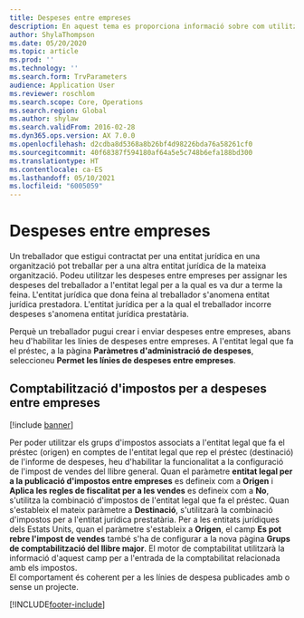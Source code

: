 ```yaml
---
title: Despeses entre empreses
description: En aquest tema es proporciona informació sobre com utilitzar les despeses entre empreses per assignar les despeses d'un treballador a l'entitat legal per a la qual es va dur a terme la feina.
author: ShylaThompson
ms.date: 05/20/2020
ms.topic: article
ms.prod: ''
ms.technology: ''
ms.search.form: TrvParameters
audience: Application User
ms.reviewer: roschlom
ms.search.scope: Core, Operations
ms.search.region: Global
ms.author: shylaw
ms.search.validFrom: 2016-02-28
ms.dyn365.ops.version: AX 7.0.0
ms.openlocfilehash: d2cdba8d5368a8b26bf4d98226bda76a58261cf0
ms.sourcegitcommit: 40f68387f594180af64a5e5c748b6efa188bd300
ms.translationtype: HT
ms.contentlocale: ca-ES
ms.lasthandoff: 05/10/2021
ms.locfileid: "6005059"
---
```

# <a name="intercompany-expenses"></a>Despeses entre empreses

Un treballador que estigui contractat per una entitat jurídica en una organització pot treballar per a una altra entitat jurídica de la mateixa organització. Podeu utilitzar les despeses entre empreses per assignar les despeses del treballador a l'entitat legal per a la qual es va dur a terme la feina. L'entitat jurídica que dona feina al treballador s'anomena entitat jurídica prestadora. L'entitat jurídica per a la qual el treballador incorre despeses s'anomena entitat jurídica prestatària. 

Perquè un treballador pugui crear i enviar despeses entre empreses, abans heu d'habilitar les línies de despeses entre empreses. A l'entitat legal que fa el préstec, a la pàgina **Paràmetres d'administració de despeses**, seleccioneu **Permet les línies de despeses entre empreses**. 

## <a name="tax-posting-for-intercompany-expenses"></a>Comptabilització d'impostos per a despeses entre empreses

[!include [banner](../includes/banner.md)]

Per poder utilitzar els grups d'impostos associats a l'entitat legal que fa el préstec (origen) en comptes de l'entitat legal que rep el préstec (destinació) de l'informe de despeses, heu d'habilitar la funcionalitat a la configuració de l'impost de vendes del llibre general. Quan el paràmetre **entitat legal per a la publicació d'impostos entre empreses** es defineix com a **Origen** i **Aplica les regles de fiscalitat per a les vendes** es defineix com a **No**, s'utilitza la combinació d'impostos de l'entitat legal que fa el préstec. Quan s'estableix el mateix paràmetre a **Destinació**, s'utilitzarà la combinació d'impostos per a l'entitat jurídica prestatària. Per a les entitats jurídiques dels Estats Units, quan el paràmetre s'estableix a **Origen**, el camp **Es pot rebre l'impost de vendes** també s'ha de configurar a la nova pàgina **Grups de comptabilització del llibre major**. El motor de comptabilitat utilitzarà la informació d'aquest camp per a l'entrada de la comptabilitat relacionada amb els impostos.   
El comportament és coherent per a les línies de despesa publicades amb o sense un projecte.  


[!INCLUDE[footer-include](../includes/footer-banner.md)]